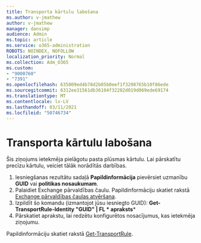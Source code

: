 ```yaml
---
title: Transporta kārtulu labošana
ms.author: v-jmathew
author: v-jmathew
manager: dansimp
audience: Admin
ms.topic: article
ms.service: o365-administration
ROBOTS: NOINDEX, NOFOLLOW
localization_priority: Normal
ms.collection: Adm_O365
ms.custom:
- "9000760"
- "7391"
ms.openlocfilehash: 635009ed4b78d2b05b0eef1f3298765b10f86ede
ms.sourcegitcommit: 6312ee31561db36104f32282d019d069ede69174
ms.translationtype: MT
ms.contentlocale: lv-LV
ms.lasthandoff: 03/11/2021
ms.locfileid: "50746734"
---
```

# <a name="fix-transport-rules"></a>Transporta kārtulu labošana

Šis ziņojums ietekmēja pielāgotu pasta plūsmas kārtulu. Lai pārskatītu precīzu kārtulu, veiciet tālāk norādītās darbības.

1. Iesniegšanas rezultātu sadaļā **Papildinformācija** pievērsiet uzmanību **GUID** vai **politikas nosaukumam**.
2. Palaidiet Exchange pārvaldības čaulu. Papildinformāciju skatiet rakstā [Exchange pārvaldības čaulas atvēršana](https://go.microsoft.com/fwlink/?linkid=2101432).
3. Izpildīt šo komandu (izmantojot jūsu iesniegto GUID):  **Get-TransportRule-Identity "GUID" | FL * apraksts***
4. Pārskatiet aprakstu, lai redzētu konfigurētos nosacījumus, kas ietekmēja ziņojumu.

Papildinformāciju skatiet rakstā [Get-TransportRule](https://go.microsoft.com/fwlink/?linkid=2101523).
